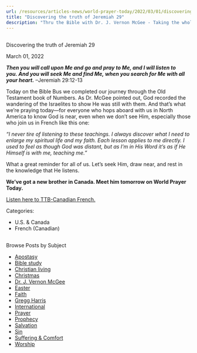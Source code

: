 ```yaml
---
url: /resources/articles-news/world-prayer-today/2022/03/01/discovering-the-truth-of-jeremiah-29
title: "Discovering the truth of Jeremiah 29"
description: "Thru the Bible with Dr. J. Vernon McGee - Taking the whole Word to the whole world"
---
```







## 
 Discovering the truth of Jeremiah 29


March 01, 2022
![]()




***Then you will call upon Me and go and pray to Me, and I will listen to you. And you will seek Me and find Me, when you search for Me with all your heart.*** –Jeremiah 29:12-13

Today on the Bible Bus we completed our journey through the Old Testament book of Numbers. As Dr. McGee pointed out, God recorded the wandering of the Israelites to show He was still with them. And that’s what we’re praying today—for everyone who hops aboard with us in North America to know God is near, even when we don’t see Him, especially those who join us in French like this one: 

*“I never tire of listening to these teachings. I always discover what I need to enlarge my spiritual life and my faith. Each lesson applies to me directly. I used to feel as though God was distant, but as I’m in His Word it’s as if He Himself is with me, teaching me.”*

What a great reminder for all of us. Let’s seek Him, draw near, and rest in the knowledge that He listens. 

**We’ve got a new brother in Canada. Meet him tomorrow on World Prayer Today.**

[Listen here to TTB-Canadian French.](https://ttb.twr.org/home/day,0432/language,FRA-QUE)



Categories: 


* U.S. & Canada
* French (Canadian)









## 
 Browse Posts by Subject


* [Apostasy](/resources/articles-news/-in-tags/tags/Apostasy)
* [Bible study](/resources/articles-news/-in-tags/tags/Bible-study)
* [Christian living](/resources/articles-news/-in-tags/tags/Christian-living)
* [Christmas](/resources/articles-news/-in-tags/tags/Christmas)
* [Dr. J. Vernon McGee](/resources/articles-news/-in-tags/tags/Dr-J-Vernon-McGee)
* [Easter](/resources/articles-news/-in-tags/tags/easter)
* [Faith](/resources/articles-news/-in-tags/tags/Faith)
* [Gregg Harris](/resources/articles-news/-in-tags/tags/Gregg-Harris)
* [International](/resources/articles-news/-in-tags/tags/International)
* [Prayer](/resources/articles-news/-in-tags/tags/prayer)
* [Prophecy](/resources/articles-news/-in-tags/tags/Prophecy)
* [Salvation](/resources/articles-news/-in-tags/tags/Salvation)
* [Sin](/resources/articles-news/-in-tags/tags/sin)
* [Suffering & Comfort](/resources/articles-news/-in-tags/tags/Suffering-Comfort)
* [Worship](/resources/articles-news/-in-tags/tags/worship)






